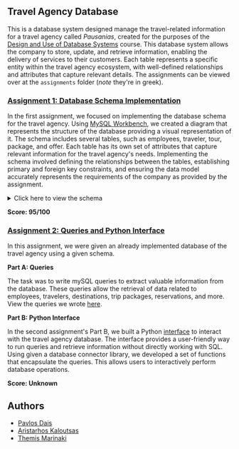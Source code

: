 ## Travel Agency Database
This is a database system designed manage the travel-related information for a travel agency called *Pausanias*, created for the purposes of the [Design and Use of Database Systems](https://www.di.uoa.gr/en/studies/undergraduate/27) course. This database system allows the company to store, update, and retrieve information, enabling the delivery of services to their customers. Each table represents a specific entity within the travel agency ecosystem, with well-defined relationships and attributes that capture relevant details. The assignments can be viewed over at the `assignments` folder (*note* they're in greek).

### [Assignment 1: Database Schema Implementation](https://github.com/pavlosdais/Travel-Agency-Database/tree/main/hw1)
In the first assignment, we focused on implementing the database schema for the travel agency. Using [MySQL Workbench](https://www.mysql.com/products/workbench/), we created a diagram that represents the structure of the database providing a visual representation of it. The schema includes several tables, such as employees, traveler, tour, package, and offer. Each table has its own set of attributes that capture relevant information for the travel agency's needs. Implementing the schema involved defining the relationships between the tables, establishing primary and foreign key constraints, and ensuring the data model accurately represents the requirements of the company as provided by the assignment.

<details>
  <summary>Click here to view the schema</summary>
  <br>
  <img src="hw1/schema.png" alt="Our schema">
</details>

**Score: 95/100**

### [Assignment 2: Queries and Python Interface](https://github.com/pavlosdais/Travel-Agency-Database/tree/main/hw2)
In this assignment, we were given an already implemented database of the travel agency using a given schema.

**Part A: Queries**

The task was to write mySQL queries to extract valuable information from the database. These queries allow the retrieval of data related to employees, travelers, destinations, trip packages, reservations, and more. View the queries we wrote [here](https://github.com/pavlosdais/Travel-Agency-Database/tree/main/hw2#readme).

**Part B: Python Interface**

In the second assignment's Part B, we built a Python [interface](https://github.com/pavlosdais/Travel-Agency-Database/tree/main/hw2/application) to interact with the travel agency database. The interface provides a user-friendly way to run queries and retrieve information without directly working with SQL. Using given a database connector library, we developed a set of functions that encapsulate the queries. This allows users to interactively perform database operations.

**Score: Unknown**

## Authors
* [Pavlos Dais](https://github.com/pavlosdais)
* [Aristarhos Kaloutsas](https://github.com/aristarhoskal)
* [Themis Marinaki](https://github.com/marinakithemis)
